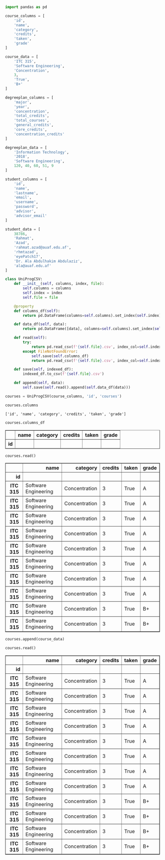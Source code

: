 ```python
import pandas as pd
```


```python
course_columns = [
    'id',
    'name',
    'category',
    'credits',
    'taken',
    'grade'
]

course_data = [
    'ITC 315',
    'Software Engineering',
    'Concentration',
    3,
    'True',
    'B+'
]
```


```python
degreeplan_columns = [
    'major',
    'year',
    'concentration',
    'total_credits',
    'total_courses',
    'general_credits',
    'core_credits',
    'concentration_credits'
]

degreeplan_data = [
    'Information Technology',
    '2018',
    'Software Engineering',
    120, 40, 60, 51, 9
]
```


```python
student_columns = [
    'id',
    'name',
    'lastname',
    'email',
    'username',
    'password',
    'advisor',
    'advisor_email'
]

student_data = [
    38786,
    'Rahmat',
    'Azad',
    'rahmat.azad@auaf.edu.af',
    'rhmtazad',
    'eyePatch17',
    'Dr. Ala Abdulhakim Abdulaziz',
    'ala@auaf.edu.af'
]
```


```python
class UniProgCSV:
    def __init__(self, columns, index, file):
        self.columns = columns
        self.index = index
        self.file = file

    @property
    def columns_df(self):
        return pd.DataFrame(columns=self.columns).set_index(self.index)

    def data_df(self, data):
        return pd.DataFrame([data], columns=self.columns).set_index(self.index)

    def read(self):
        try:
            return pd.read_csv(f'{self.file}.csv', index_col=self.index)
        except FileNotFoundError:
            self.save(self.columns_df)
            return pd.read_csv(f'{self.file}.csv', index_col=self.index)

    def save(self, indexed_df):
        indexed_df.to_csv(f'{self.file}.csv')

    def append(self, data):
        self.save(self.read().append(self.data_df(data)))
```


```python
courses = UniProgCSV(course_columns, 'id', 'courses')
```


```python
courses.columns
```




    ['id', 'name', 'category', 'credits', 'taken', 'grade']




```python
courses.columns_df
```




<div>
<style scoped>
    .dataframe tbody tr th:only-of-type {
        vertical-align: middle;
    }

    .dataframe tbody tr th {
        vertical-align: top;
    }

    .dataframe thead th {
        text-align: right;
    }
</style>
<table border="1" class="dataframe">
  <thead>
    <tr style="text-align: right;">
      <th></th>
      <th>name</th>
      <th>category</th>
      <th>credits</th>
      <th>taken</th>
      <th>grade</th>
    </tr>
    <tr>
      <th>id</th>
      <th></th>
      <th></th>
      <th></th>
      <th></th>
      <th></th>
    </tr>
  </thead>
  <tbody>
  </tbody>
</table>
</div>




```python
courses.read()
```




<div>
<style scoped>
    .dataframe tbody tr th:only-of-type {
        vertical-align: middle;
    }

    .dataframe tbody tr th {
        vertical-align: top;
    }

    .dataframe thead th {
        text-align: right;
    }
</style>
<table border="1" class="dataframe">
  <thead>
    <tr style="text-align: right;">
      <th></th>
      <th>name</th>
      <th>category</th>
      <th>credits</th>
      <th>taken</th>
      <th>grade</th>
    </tr>
    <tr>
      <th>id</th>
      <th></th>
      <th></th>
      <th></th>
      <th></th>
      <th></th>
    </tr>
  </thead>
  <tbody>
    <tr>
      <th>ITC 315</th>
      <td>Software Engineering</td>
      <td>Concentration</td>
      <td>3</td>
      <td>True</td>
      <td>A</td>
    </tr>
    <tr>
      <th>ITC 315</th>
      <td>Software Engineering</td>
      <td>Concentration</td>
      <td>3</td>
      <td>True</td>
      <td>A</td>
    </tr>
    <tr>
      <th>ITC 315</th>
      <td>Software Engineering</td>
      <td>Concentration</td>
      <td>3</td>
      <td>True</td>
      <td>A</td>
    </tr>
    <tr>
      <th>ITC 315</th>
      <td>Software Engineering</td>
      <td>Concentration</td>
      <td>3</td>
      <td>True</td>
      <td>A</td>
    </tr>
    <tr>
      <th>ITC 315</th>
      <td>Software Engineering</td>
      <td>Concentration</td>
      <td>3</td>
      <td>True</td>
      <td>A</td>
    </tr>
    <tr>
      <th>ITC 315</th>
      <td>Software Engineering</td>
      <td>Concentration</td>
      <td>3</td>
      <td>True</td>
      <td>A</td>
    </tr>
    <tr>
      <th>ITC 315</th>
      <td>Software Engineering</td>
      <td>Concentration</td>
      <td>3</td>
      <td>True</td>
      <td>A</td>
    </tr>
    <tr>
      <th>ITC 315</th>
      <td>Software Engineering</td>
      <td>Concentration</td>
      <td>3</td>
      <td>True</td>
      <td>A</td>
    </tr>
    <tr>
      <th>ITC 315</th>
      <td>Software Engineering</td>
      <td>Concentration</td>
      <td>3</td>
      <td>True</td>
      <td>B+</td>
    </tr>
    <tr>
      <th>ITC 315</th>
      <td>Software Engineering</td>
      <td>Concentration</td>
      <td>3</td>
      <td>True</td>
      <td>B+</td>
    </tr>
  </tbody>
</table>
</div>




```python
courses.append(course_data)
```


```python
courses.read()
```




<div>
<style scoped>
    .dataframe tbody tr th:only-of-type {
        vertical-align: middle;
    }

    .dataframe tbody tr th {
        vertical-align: top;
    }

    .dataframe thead th {
        text-align: right;
    }
</style>
<table border="1" class="dataframe">
  <thead>
    <tr style="text-align: right;">
      <th></th>
      <th>name</th>
      <th>category</th>
      <th>credits</th>
      <th>taken</th>
      <th>grade</th>
    </tr>
    <tr>
      <th>id</th>
      <th></th>
      <th></th>
      <th></th>
      <th></th>
      <th></th>
    </tr>
  </thead>
  <tbody>
    <tr>
      <th>ITC 315</th>
      <td>Software Engineering</td>
      <td>Concentration</td>
      <td>3</td>
      <td>True</td>
      <td>A</td>
    </tr>
    <tr>
      <th>ITC 315</th>
      <td>Software Engineering</td>
      <td>Concentration</td>
      <td>3</td>
      <td>True</td>
      <td>A</td>
    </tr>
    <tr>
      <th>ITC 315</th>
      <td>Software Engineering</td>
      <td>Concentration</td>
      <td>3</td>
      <td>True</td>
      <td>A</td>
    </tr>
    <tr>
      <th>ITC 315</th>
      <td>Software Engineering</td>
      <td>Concentration</td>
      <td>3</td>
      <td>True</td>
      <td>A</td>
    </tr>
    <tr>
      <th>ITC 315</th>
      <td>Software Engineering</td>
      <td>Concentration</td>
      <td>3</td>
      <td>True</td>
      <td>A</td>
    </tr>
    <tr>
      <th>ITC 315</th>
      <td>Software Engineering</td>
      <td>Concentration</td>
      <td>3</td>
      <td>True</td>
      <td>A</td>
    </tr>
    <tr>
      <th>ITC 315</th>
      <td>Software Engineering</td>
      <td>Concentration</td>
      <td>3</td>
      <td>True</td>
      <td>A</td>
    </tr>
    <tr>
      <th>ITC 315</th>
      <td>Software Engineering</td>
      <td>Concentration</td>
      <td>3</td>
      <td>True</td>
      <td>A</td>
    </tr>
    <tr>
      <th>ITC 315</th>
      <td>Software Engineering</td>
      <td>Concentration</td>
      <td>3</td>
      <td>True</td>
      <td>B+</td>
    </tr>
    <tr>
      <th>ITC 315</th>
      <td>Software Engineering</td>
      <td>Concentration</td>
      <td>3</td>
      <td>True</td>
      <td>B+</td>
    </tr>
    <tr>
      <th>ITC 315</th>
      <td>Software Engineering</td>
      <td>Concentration</td>
      <td>3</td>
      <td>True</td>
      <td>B+</td>
    </tr>
    <tr>
      <th>ITC 315</th>
      <td>Software Engineering</td>
      <td>Concentration</td>
      <td>3</td>
      <td>True</td>
      <td>B+</td>
    </tr>
  </tbody>
</table>
</div>
